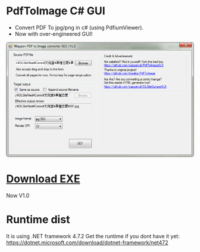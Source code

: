 # PdfToImage C# GUI
* Convert PDF To jpg/png in c# (using PdfiumViewer).
* Now with over-engineered GUI!

![Alt text](./readme_img1.png)

# [Download EXE](https://github.com/wappenull/PdfToImageGUI/releases/download/v1.0/PdfToImageGUI_v1.0.zip)
Now V1.0

# Runtime dist
It is using .NET framework 4.7.2 Get the runtime if you dont have it yet:
https://dotnet.microsoft.com/download/dotnet-framework/net472